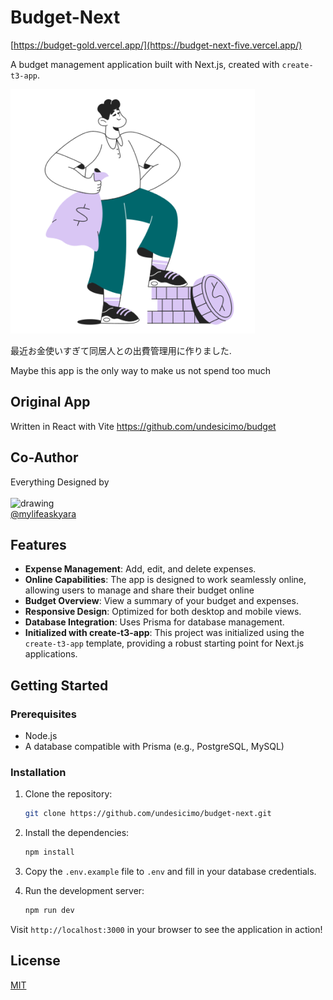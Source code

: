 # Budget-Next

[https://budget-gold.vercel.app/](https://budget-next-five.vercel.app/)

A budget management application built with Next.js, created with `create-t3-app`.


![Budget-Next Screenshot](public/images/man-with-money.png)

最近お金使いすぎて同居人との出費管理用に作りました.

Maybe this app is the only way to make us not spend too much
## Original App
Written in React with Vite
https://github.com/undesicimo/budget

## Co-Author
Everything Designed by 
<br/>
<br/>
<img src="https://avatars.githubusercontent.com/u/111421231?v=4" alt="drawing" width="200"/>
<br/>
[@mylifeaskyara](https://github.com/mylifeaskyara)

## Features

- **Expense Management**: Add, edit, and delete expenses.
- **Online Capabilities**: The app is designed to work seamlessly online, allowing users to manage and share their budget online
- **Budget Overview**: View a summary of your budget and expenses.
- **Responsive Design**: Optimized for both desktop and mobile views.
- **Database Integration**: Uses Prisma for database management.
- **Initialized with create-t3-app**: This project was initialized using the `create-t3-app` template, providing a robust starting point for Next.js applications.

## Getting Started

### Prerequisites

- Node.js
- A database compatible with Prisma (e.g., PostgreSQL, MySQL)

### Installation

1. Clone the repository:
   ```bash
   git clone https://github.com/undesicimo/budget-next.git
   ```

2. Install the dependencies:
   ```bash
   npm install
   ```

3. Copy the `.env.example` file to `.env` and fill in your database credentials.

4. Run the development server:
   ```bash
   npm run dev
   ```

Visit `http://localhost:3000` in your browser to see the application in action!

## License

[MIT](LICENSE)
